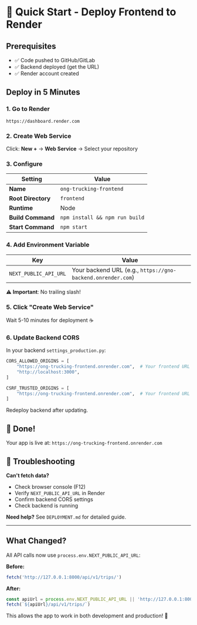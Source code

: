 # 🚀 Quick Start - Deploy Frontend to Render

## Prerequisites
- ✅ Code pushed to GitHub/GitLab
- ✅ Backend deployed (get the URL)
- ✅ Render account created

## Deploy in 5 Minutes

### 1. Go to Render
```
https://dashboard.render.com
```

### 2. Create Web Service
Click: **New +** → **Web Service** → Select your repository

### 3. Configure

| Setting | Value |
|---------|-------|
| **Name** | `ong-trucking-frontend` |
| **Root Directory** | `frontend` |
| **Runtime** | Node |
| **Build Command** | `npm install && npm run build` |
| **Start Command** | `npm start` |

### 4. Add Environment Variable

| Key | Value |
|-----|-------|
| `NEXT_PUBLIC_API_URL` | Your backend URL (e.g., `https://gno-backend.onrender.com`) |

⚠️ **Important**: No trailing slash!

### 5. Click "Create Web Service"

Wait 5-10 minutes for deployment ☕

### 6. Update Backend CORS

In your backend `settings_production.py`:

```python
CORS_ALLOWED_ORIGINS = [
    "https://ong-trucking-frontend.onrender.com",  # Your frontend URL
    "http://localhost:3000",
]

CSRF_TRUSTED_ORIGINS = [
    "https://ong-trucking-frontend.onrender.com",  # Your frontend URL
]
```

Redeploy backend after updating.

## 🎉 Done!

Your app is live at: `https://ong-trucking-frontend.onrender.com`

## 🐛 Troubleshooting

**Can't fetch data?**
- Check browser console (F12)
- Verify `NEXT_PUBLIC_API_URL` in Render
- Confirm backend CORS settings
- Check backend is running

**Need help?** See `DEPLOYMENT.md` for detailed guide.

---

## What Changed?

All API calls now use `process.env.NEXT_PUBLIC_API_URL`:

**Before:**
```typescript
fetch('http://127.0.0.1:8000/api/v1/trips/')
```

**After:**
```typescript
const apiUrl = process.env.NEXT_PUBLIC_API_URL || 'http://127.0.0.1:8000';
fetch(`${apiUrl}/api/v1/trips/`)
```

This allows the app to work in both development and production! 🎯

